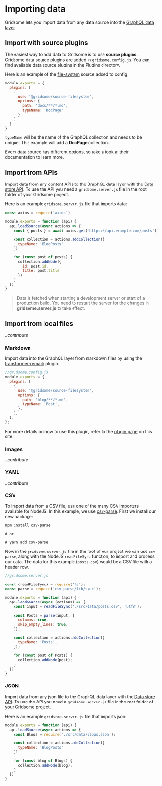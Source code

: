 # Importing data

Gridsome lets you import data from any data source into the [GraphQL data layer](/docs/data-layer/).

## Import with source plugins

The easiest way to add data to Gridsome is to use **source plugins**. Gridsome data source plugins are added in `gridsome.config.js`. You can find available data source plugins in the [Plugins directory](/plugins).

Here is an example of the [file-system](/plugins/@gridsome/source-filesystem) source added to config:

```js
module.exports = {
  plugins: [
    {
      use: '@gridsome/source-filesystem',
      options: {
        path: 'docs/**/*.md',
        typeName: 'DocPage'
      }
    }
  ]
}
```

`typeName` will be the name of the GraphQL collection and needs to be unique. This example will add a **DocPage** collection.

Every data source has different options, so take a look at their documentation to learn more.

## Import from APIs

Import data from any content APIs to the GraphQL data layer with the [Data store API](/docs/data-store-api/). To use the API you need a `gridsome.server.js` file in the root folder of your Gridsome project.

Here is an example `gridsome.server.js` file that imports data:

```js
const axios = require('axios')

module.exports = function (api) {
  api.loadSource(async actions => {
    const { posts } = await axios.get('https://api.example.com/posts')

    const collection = actions.addCollection({
      typeName: 'BlogPosts'
    })

    for (const post of posts) {
      collection.addNode({
        id: post.id,
        title: post.title
      })
    }
  })
}
```

> Data is fetched when starting a development server or start of a production build. You need to restart the server for the changes in **gridsome.server.js** to take effect.

## Import from local files

*..contribute*

### Markdown

Import data into the GraphQL layer from markdown files by using the [transformer-remark](/plugins/@gridsome/transformer-remark) plugin.

```js
//gridsome.config.js
module.exports = {
  plugins: [
    {
      use: '@gridsome/source-filesystem',
      options: {
        path: 'blog/**/*.md',
        typeName: 'Post',
      },
    },
  ],
};
```

For more details on how to use this plugin, refer to the [plugin page](/plugins/@gridsome/transformer-remark) on this site.

### Images

*..contribute*

### YAML

*..contribute*

### CSV

To import data from a CSV file, use one of the many CSV importers available for NodeJS. In this example, we use [csv-parse](https://www.npmjs.com/package/csv-parse). First we install our new package:

```shell
npm install csv-parse

# or

# yarn add csv-parse
```

Now in the `gridsome.server.js` file in the root of our project we can use `csv-parse`, along with the NodeJS `readFileSync` function, to import and process our data. The data for this example (`posts.csv`) would be a CSV file with a header row.

```js
//gridsome.server.js

const {readFileSync} = require('fs');
const parse = require('csv-parse/lib/sync');

module.exports = function (api) {
  api.loadSource(async (actions) => {
    const input = readFileSync('./src/data/posts.csv', 'utf8');

    const Posts = parse(input, {
      columns: true,
      skip_empty_lines: true,
    });

    const collection = actions.addCollection({
      typeName: 'Posts',
    });

    for (const post of Posts) {
      collection.addNode(post);
    }
  })
}
```

### JSON

Import data from any json file to the GraphQL data layer with the [Data store API](/docs/data-store-api/). To use the API you need a `gridsome.server.js` file in the root folder of your Gridsome project.

Here is an example `gridsome.server.js` file that imports json:

```js
module.exports = function (api) {
  api.loadSource(async actions => {
    const Blogs = require('./src/data/blogs.json');

    const collection = actions.addCollection({
      typeName: 'BlogPosts'
    })

    for (const blog of Blogs) {
      collection.addNode(blog);
    }
  })
}
```
